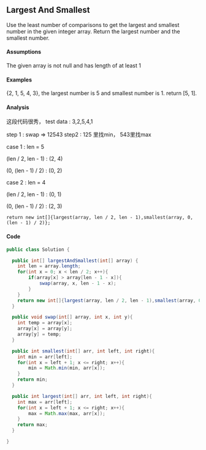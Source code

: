 ## Largest And Smallest
Use the least number of comparisons to get the largest and smallest number in the given integer array. Return the largest number and the smallest number.

#### Assumptions

The given array is not null and has length of at least 1
#### Examples

{2, 1, 5, 4, 3}, the largest number is 5 and smallest number is 1. 
return [5, 1].

#### Analysis
这段代码很秀， test data : 3,2,5,4,1

step 1 : swap => 12543
step2 : 125 里找min， 543里找max

case 1 : len = 5

(len / 2, len - 1) : (2, 4)

(0, (len - 1) / 2) : (0, 2)

case 2 : len = 4

(len / 2, len - 1) : (0, 1)

(0, (len - 1) / 2) : (2, 3)


```
return new int[]{largest(array, len / 2, len - 1),smallest(array, 0, (len - 1) / 2)};
```

#### Code
```java
public class Solution {

  public int[] largestAndSmallest(int[] array) {
  	int len = array.length;
    for(int x = 0; x < len / 2; x++){
    	if(array[x] > array[len - 1 - x]){
    		swap(array, x, len - 1 - x);
    	}
    }
    return new int[]{largest(array, len / 2, len - 1),smallest(array, 0, (len - 1) / 2)};
  }

  public void swap(int[] array, int x, int y){
  	int temp = array[x];
  	array[x] = array[y];
  	array[y] = temp;
  }

  public int smallest(int[] arr, int left, int right){
  	int min = arr[left];
  	for(int x = left + 1; x <= right; x++){
  		min = Math.min(min, arr[x]);
  	}
    return min;
  }

  public int largest(int[] arr, int left, int right){
  	int max = arr[left];
  	for(int x = left + 1; x <= right; x++){
  		max = Math.max(max, arr[x]);
  	}
    return max;
  }

}

```